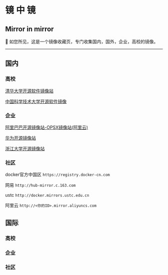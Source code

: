 # 镜 中 镜

## Mirror in mirror
🍭 如您所见，这是一个镜像收藏页，专门收集国内，国外，企业，高校的镜像。

---

## 国内

### 高校

<a href="https://mirrors.tuna.tsinghua.edu.cn/">清华大学开源软件镜像站</a>

<a href="https://mirrors.ustc.edu.cn/">中国科学技术大学开源软件镜像</a>

### 企业

[阿里巴巴开源镜像站-OPSX镜像站(阿里云)](http://mirrors.aliyun.com/)

[华为开源镜像站](https://mirrors.huaweicloud.com/)

[浙江大学开源镜像站](http://mirrors.zju.edu.cn/)

### 社区

docker官方中国区 `https://registry.docker-cn.com`

网易 `http://hub-mirror.c.163.com`

ustc `http://docker.mirrors.ustc.edu.cn`

阿里云 `http://<你的ID>.mirror.aliyuncs.com`

## 国际

### 高校

### 企业

### 社区